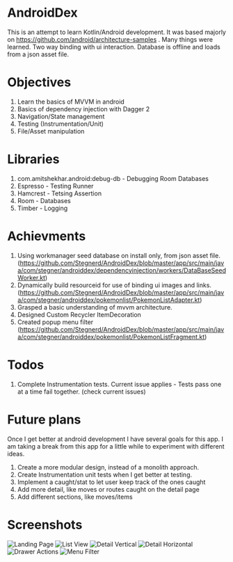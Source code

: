 # AndroidDex

This is an attempt to learn Kotlin/Android development. It was based majorly on https://github.com/android/architecture-samples . Many things were learned. Two way binding with ui interaction. Database is offline and loads from a json asset file. 

# Objectives
1. Learn the basics of MVVM in android 
2. Basics of dependency injection with Dagger 2
3. Navigation/State management
4. Testing (Instrumentation/Unit)
5. File/Asset manipulation

# Libraries
1. com.amitshekhar.android:debug-db - Debugging Room Databases
2. Espresso - Testing Runner
3. Hamcrest - Tetsing Assertion
3. Room - Databases
4. Timber - Logging

# Achievments
1. Using workmanager seed database on install only, from json asset file. (https://github.com/Stegnerd/AndroidDex/blob/master/app/src/main/java/com/stegner/androiddex/dependencyinjection/workers/DataBaseSeedWorker.kt)
2. Dynamically build resourceid for use of binding ui images and links.(https://github.com/Stegnerd/AndroidDex/blob/master/app/src/main/java/com/stegner/androiddex/pokemonlist/PokemonListAdapter.kt)
3. Grasped a basic understanding of mvvm architecture. 
4. Designed Custom Recycler ItemDecoration 
5. Created popup menu filter (https://github.com/Stegnerd/AndroidDex/blob/master/app/src/main/java/com/stegner/androiddex/pokemonlist/PokemonListFragment.kt)


# Todos
1. Complete Instrumentation tests. Current issue applies - Tests pass one at a time fail together. (check current issues)

# Future plans
Once I get better at android development I have several goals for this app. I am taking a break from this app for a little while to experiment with different ideas.
1. Create a more modular design, instead of a monolith approach.
2. Create Instrumentation unit tests when I get better at testing.
3. Implement a caught/stat to let user keep track of the ones caught
4. Add more detail, like moves or routes caught on the detail page
5. Add different sections, like moves/items

# Screenshots

![Landing Page](https://github.com/Stegnerd/AndroidDex/blob/master/Screenshots/LandingPage.png) ![List View](https://github.com/Stegnerd/AndroidDex/blob/master/Screenshots/List.png)
![Detail Vertical](https://github.com/Stegnerd/AndroidDex/blob/master/Screenshots/Portrait%20Detail.png) ![Detail Horizontal](https://github.com/Stegnerd/AndroidDex/blob/master/Screenshots/Landscape%20Detail.png)
![Drawer Actions](https://github.com/Stegnerd/AndroidDex/blob/master/Screenshots/Drawer.png) ![Menu Filter](https://github.com/Stegnerd/AndroidDex/blob/master/Screenshots/Filter.png)
